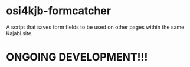 # osi4kjb-formcatcher
A script that saves form fields to be used on other pages within the same Kajabi site.
# ONGOING DEVELOPMENT!!!